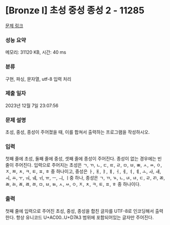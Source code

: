 # [Bronze I] 초성 중성 종성 2 - 11285 

[문제 링크](https://www.acmicpc.net/problem/11285) 

### 성능 요약

메모리: 31120 KB, 시간: 40 ms

### 분류

구현, 파싱, 문자열, utf-8 입력 처리

### 제출 일자

2023년 12월 7일 23:07:56

### 문제 설명

<p>초성, 중성, 종성이 주어졌을 때, 이를 합쳐서 출력하는 프로그램을 작성하시오.</p>

### 입력 

 <p>첫째 줄에 초성, 둘째 줄에 중성, 셋째 줄에 종성이 주어진다. 종성이 없는 경우에는 빈 줄이 주어진다. 입력으로 주어지는 초성은 ㄱ, ㄲ, ㄴ, ㄷ, ㄸ, ㄹ, ㅁ, ㅂ, ㅃ, ㅅ, ㅆ, ㅇ, ㅈ, ㅉ, ㅊ, ㅋ, ㅌ, ㅍ, ㅎ 중 하나이고, 중성은 ㅏ, ㅐ, ㅑ, ㅒ, ㅓ, ㅔ, ㅕ, ㅖ, ㅗ, ㅘ, ㅙ, ㅚ, ㅛ, ㅜ, ㅝ, ㅞ, ㅟ, ㅠ, ㅡ, ㅢ, ㅣ중 하나, 종성은 ㄱ, ㄲ, ㄳ, ㄴ, ㄵ, ㄶ, ㄷ, ㄹ, ㄺ, ㄻ, ㄼ, ㄽ, ㄾ, ㄿ, ㅀ, ㅁ, ㅂ, ㅄ, ㅅ, ㅆ, ㅇ, ㅈ, ㅊ, ㅋ, ㅌ, ㅍ, ㅎ 중 하나이다.</p>

### 출력 

 <p>첫째 줄에 입력으로 주어진 초성, 중성, 종성을 합친 글자를 UTF-8로 인코딩해서 출력한다. 항상 유니코드 U+AC00..U+D7A3 범위에 포함되어있는 글자만 주어진다.</p>

